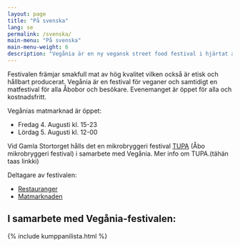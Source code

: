 ```yaml
---
layout: page
title: "På svenska"
lang: se
permalink: /svenska/
main-menu: "På svenska"
main-menu-weight: 6
description: "Vegånia är en ny vegansk street food festival i hjärtat av Åbo. 4.-5. Augusti 2017 hålls den första upplagan vid Gamla Stortorget."
---
```

Festivalen främjar smakfull mat av hög kvalitet vilken också är etisk och hållbart producerat.
Vegånia är en festival för veganer och samtidigt en matfestival för alla Åbobor och besökare. Evenemanget är öppet för alla och kostnadsfritt.

Vegånias matmarknad är öppet:
* Fredag 4. Augusti kl. 15-23
* Lördag 5. Augusti kl. 12-00

Vid Gamla Stortorget hålls det en mikrobryggeri festival [TUPA](http://www.turunpanimofestivaali.fi/) (Åbo mikrobryggeri festival) i samarbete med Vegånia. Mer info om TUPA.(tähän taas linkki)

Deltagare av festivalen:
* [Restauranger](/ravintolat)
* [Matmarknaden](/ruokatori)


## I samarbete med Vegånia-festivalen:

{% include kumppanilista.html %}
